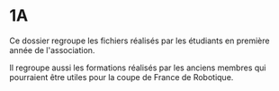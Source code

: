 # 1A
Ce dossier regroupe les fichiers réalisés par les étudiants en première année de l'association.

Il regroupe aussi les formations réalisés par les anciens membres qui pourraient être utiles pour la coupe de France de Robotique.
